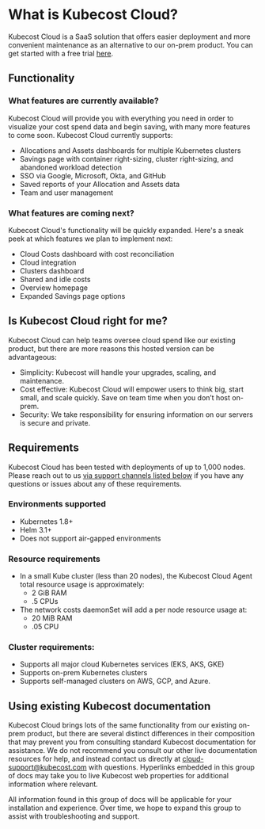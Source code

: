 # What is Kubecost Cloud?

Kubecost Cloud is a SaaS solution that offers easier deployment and more convenient maintenance as an alternative to our on-prem product. You can get started with a free trial [here](http://app.kubecost.com/signup).

## Functionality

### What features are currently available?

Kubecost Cloud will provide you with everything you need in order to visualize your cost spend data and begin saving, with many more features to come soon. Kubecost Cloud currently supports:

* Allocations and Assets dashboards for multiple Kubernetes clusters
* Savings page with container right-sizing, cluster right-sizing, and abandoned workload detection
* SSO via Google, Microsoft, Okta, and GitHub
* Saved reports of your Allocation and Assets data
* Team and user management

### What features are coming next?

Kubecost Cloud's functionality will be quickly expanded. Here's a sneak peek at which features we plan to implement next:

* Cloud Costs dashboard with cost reconciliation
* Cloud integration
* Clusters dashboard
* Shared and idle costs
* Overview homepage
* Expanded Savings page options

## Is Kubecost Cloud right for me?

Kubecost Cloud can help teams oversee cloud spend like our existing product, but there are more reasons this hosted version can be advantageous:

* Simplicity: Kubecost will handle your upgrades, scaling, and maintenance.
* Cost effective: Kubecost Cloud will empower users to think big, start small, and scale quickly. Save on team time when you don’t host on-prem.
* Security: We take responsibility for ensuring information on our servers is secure and private.

## Requirements

Kubecost Cloud has been tested with deployments of up to 1,000 nodes. Please reach out to us [via support channels listed below](https://docs.google.com/document/d/1aC\_Xx4\_IHm392vCMcDVy6ereTSHB4IuPcqkuQRQackU/edit#heading=h.y90zj4a1kvu3) if you have any questions or issues about any of these requirements.&#x20;

### Environments supported

* Kubernetes 1.8+
* Helm 3.1+
* Does not support air-gapped environments

### Resource requirements

* In a small Kube cluster (less than 20 nodes), the Kubecost Cloud Agent total resource usage is approximately:
  * 2 GiB RAM
  * .5 CPUs
* The network costs daemonSet will add a per node resource usage at:
  * 20 MiB RAM
  * .05 CPU

### **Cluster requirements:**

* Supports all major cloud Kubernetes services (EKS, AKS, GKE)
* Supports on-prem Kubernetes clusters
* Supports self-managed clusters on AWS, GCP, and Azure.&#x20;

## Using existing Kubecost documentation

Kubecost Cloud brings lots of the same functionality from our existing on-prem product, but there are several distinct differences in their composition that may prevent you from consulting standard Kubecost documentation for assistance. We do not recommend you consult our other live documentation resources for help, and instead contact us directly at [cloud-support@kubecost.com](mailto:cloud-support@kubecost.com) with questions. Hyperlinks embedded in this group of docs may take you to live Kubecost web properties for additional information where relevant.

All information found in this group of docs will be applicable for your installation and experience. Over time, we hope to expand this group to assist with troubleshooting and support.
